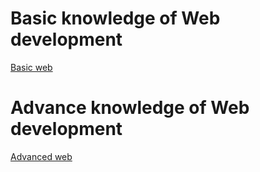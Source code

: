 # Basic knowledge of Web development

[Basic web](./01_basic_of_web_development.md)

# Advance knowledge of Web development

[Advanced web](./02_advanced_of_web_development.md)